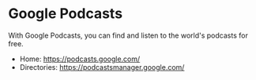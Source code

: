 # Google Podcasts
With Google Podcasts, you can find and listen to the world's podcasts for free.

* Home: https://podcasts.google.com/
* Directories: https://podcastsmanager.google.com/

